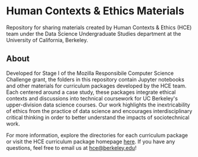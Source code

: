 # Human Contexts & Ethics Materials
Repository for sharing materials created by Human Contexts & Ethics (HCE) team under the Data Science Undergraduate Studies department at the University of California, Berkeley.

## About
Developed for Stage I of the Mozilla Responsibile Computer Science Challenge grant, the folders in this repository contain Jupyter notebooks and other materials for curriculum packages developed by the HCE team. Each centered around a case study, these packages integrate ethical contexts and discussions into technical coursework for UC Berkeley's upper-division data science courses. Our work highlights the inextricability of ethics from the practice of data science and encourages interdisciplinary critical thinking in order to better understand the impacts of sociotechnical work.

For more information, explore the directories for each curriculum package or visit the HCE curriculum package homepage [here](https://data.berkeley.edu/hce-curriculum-packages). If you have any questions, feel free to email us at <hce@berkeley.edu>!
